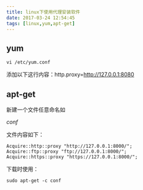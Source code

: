```yaml
---
title: linux下使用代理安装软件
date: 2017-03-24 12:54:45
tags: [linux,yum,apt-get]
---
```


## yum

`vi /etc/yum.conf`

添加以下这行内容：http.proxy=http://127.0.0.1:8080

## apt-get

新建一个文件任意命名如

*conf*

文件内容如下：

	Acquire::http::proxy "http://127.0.0.1:8000/";
	Acquire::ftp::proxy "ftp://127.0.0.1:8000/";
	Acquire::https::proxy "https://127.0.0.1:8000/";
<!-- more -->
下载时使用：

`sudo apt-get -c conf`

